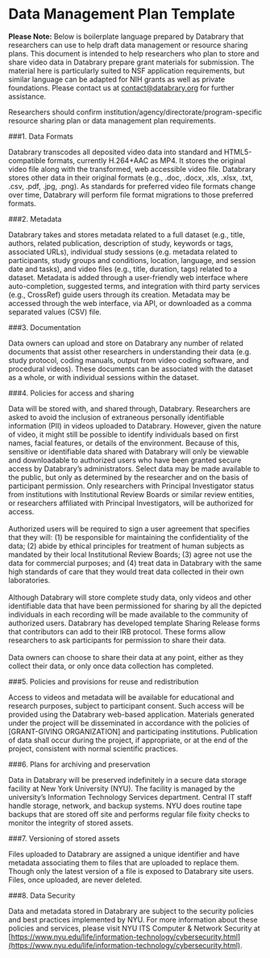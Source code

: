 # Data Management Plan Template 

**Please Note:** Below is boilerplate language prepared by Databrary that researchers can use to help draft data management or resource sharing plans. This document is intended to help researchers who plan to store and share video data in Databrary prepare grant materials for submission. The material here is particularly suited to NSF application requirements, but similar language can be adapted for NIH grants as well as private foundations. Please contact us at contact@databrary.org for further assistance.

Researchers should confirm institution/agency/directorate/program-specific resource sharing plan or data management plan requirements.

###1. Data Formats

Databrary transcodes all deposited video data into standard and HTML5-compatible formats, currently H.264+AAC as MP4. It stores the original video file along with the transformed, web accessible video file. Databrary stores other data in their original formats (e.g., .doc, .docx, .xls, .xlsx, .txt, .csv, .pdf, .jpg, .png). As standards for preferred video file formats change over time, Databrary will perform file format migrations to those preferred formats.

###2. Metadata

Databrary takes and stores metadata related to a full dataset (e.g., title, authors, related publication, description of study, keywords or tags, associated URLs), individual study sessions (e.g. metadata related to participants, study groups and conditions, location, language, and session date and tasks), and video files (e.g., title, duration, tags) related to a dataset. Metadata is added through a user-friendly web interface where auto-completion, suggested terms, and integration with third party services (e.g., CrossRef) guide users through its creation. Metadata may be accessed through the web interface, via API, or downloaded as a comma separated values (CSV) file.

###3. Documentation

Data owners can upload and store on Databrary any number of related documents that assist other researchers in understanding their data (e.g. study protocol, coding manuals, output from video coding software, and procedural videos). These documents can be associated with the dataset as a whole, or with individual sessions within the dataset.

###4. Policies for access and sharing

Data will be stored with, and shared through, Databrary. Researchers are asked to avoid the inclusion of extraneous personally identifiable information (PII) in videos uploaded to Databrary. However, given the nature of video, it might still be possible to identify individuals based on first names, facial features, or details of the environment. Because of this, sensitive or identifiable data shared with Databrary will only be viewable and downloadable to authorized users who have been granted secure access by Databrary’s administrators. Select data may be made available to the public, but only as determined by the researcher and on the basis of participant permission. Only researchers with Principal Investigator status from institutions with Institutional Review Boards or similar review entities, or researchers affiliated with Principal Investigators, will be authorized for access. <br/><br/>
Authorized users will be required to sign a user agreement that specifies that they will: (1) be responsible for maintaining the confidentiality of the data; (2) abide by ethical principles for treatment of human subjects as mandated by their local Institutional Review Boards; (3) agree not use the data for commercial purposes; and (4) treat data in Databrary with the same high standards of care that they would treat data collected in their own laboratories. <br/><br/>
Although Databrary will store complete study data, only videos and other identifiable data that have been permissioned for sharing by all the depicted individuals in each recording will be made available to the community of authorized users. Databrary has developed template Sharing Release forms that contributors can add to their IRB protocol. These forms allow researchers to ask participants for permission to share their data. <br/><br/>
Data owners can choose to share their data at any point, either as they collect their data, or only once data collection has completed.

###5. Policies and provisions for reuse and redistribution

Access to videos and metadata will be available for educational and research purposes, subject to participant consent. Such access will be provided using the Databrary web-based application. Materials generated under the project will be disseminated in accordance with the policies of [GRANT-GIVING ORGANIZATION] and participating institutions. Publication of data shall occur during the project, if appropriate, or at the end of the project, consistent with normal scientific practices.

###6. Plans for archiving and preservation

Data in Databrary will be preserved indefinitely in a secure data storage facility at New York University (NYU). The facility is managed by the university’s Information Technology Services department. Central IT staff handle storage, network, and backup systems. NYU does routine tape backups that are stored off site and performs regular file fixity checks to monitor the integrity of stored assets.

###7. Versioning of stored assets

Files uploaded to Databrary are assigned a unique identifier and have metadata associating them to files that are uploaded to replace them. Though only the latest version of a file is exposed to Databrary site users. Files, once uploaded, are never deleted.

###8. Data Security 

Data and metadata stored in Databrary are subject to the security policies and best practices implemented by NYU. For more information about these policies and services, please visit NYU ITS Computer & Network Security at [https://www.nyu.edu/life/information-technology/cybersecurity.html](https://www.nyu.edu/life/information-technology/cybersecurity.html).
